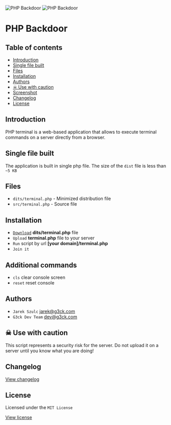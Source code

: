 ![PHP Backdoor](https://github.com/g3ck/PHP-Backdoor/raw/master/assets/img/header.png "PHP Backdoor")
![PHP Backdoor](https://github.com/g3ck/PHP-Backdoor/raw/master/assets/img/screenshot.png "PHP Backdoor")

# PHP Backdoor

## Table of contents

  * [Introduction](#introduction)
  * [Single file built ](#single-file-built)
  * [Files](#files)
  * [Installation](#installation)
  * [Authors](#authors)
  * [&#9760; Use with caution](#-use-with-caution)
  * [Screenshot](#screenshot)
  * [Changelog](#changelog)
  * [License](#license)

## Introduction

PHP terminal is a web-based application that allows to execute terminal commands on a server directly from a browser.

## Single file built

The application is built in single php file. The size of the `dist` file is less than `~5 KB`

## Files

- `dits/terminal.php` - Minimized distribution file
- `src/terminal.php` - Source file

## Installation

- [`Download`](https://github.com/g3ck/PHP-Backdoor/archive/master.zip) **dits/terminal.php** file
- `Upload` **terminal.php** file to your server
- `Run` script by url **[your domain]/terminal.php**
- `Join it`

## Additional commands

- `cls` clear console screen
- `reset` reset console

## Authors

- `Jarek Szulc` <jarek@g3ck.com>
- `G3ck Dev Team` <dev@g3ck.com>

##  &#9760; Use with caution

This script represents a security risk for the server. Do not upload it on a server until you know what you are doing!

## Changelog

[View changelog](https://github.com/g3ck/PHP-Backdoor/blob/master/CHANGELOG.md)

## License

Licensed under the `MIT License`

[View license](https://github.com/g3ck/PHP-Backdoor/blob/master/LICENSE)
